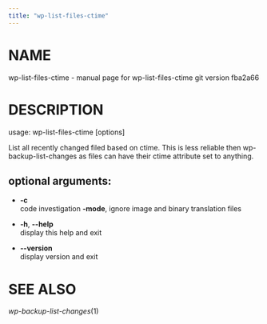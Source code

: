 ```yaml
---
title: "wp-list-files-ctime"
---
```



# NAME

wp-list-files-ctime - manual page for wp-list-files-ctime git version
fba2a66

# DESCRIPTION

usage: wp-list-files-ctime \[options\]

List all recently changed filed based on ctime. This is less reliable
then wp-backup-list-changes as files can have their ctime attribute set
to anything.

## optional arguments:

  - **-c**  
    code investigation **-mode**, ignore image and binary translation
    files

  - **-h**, **--help**  
    display this help and exit

  - **--version**  
    display version and exit

# SEE ALSO

*wp-backup-list-changes*(1)
